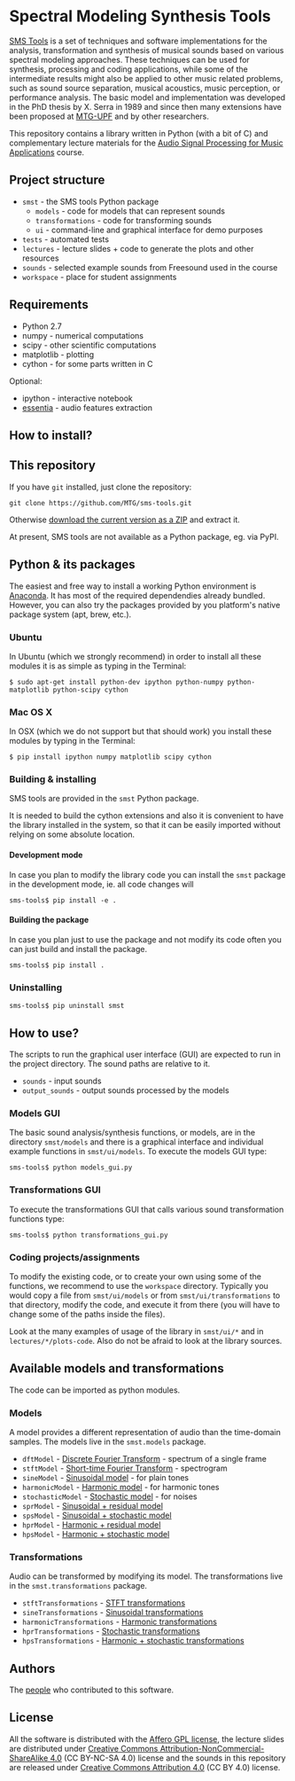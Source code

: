 # Spectral Modeling Synthesis Tools

[SMS Tools](http://mtg.upf.edu/technologies/sms) is a set of techniques and software implementations for the analysis, transformation and synthesis of musical sounds based on various spectral modeling approaches. These techniques can be used for synthesis, processing and coding applications, while some of the intermediate results might also be applied to other music related problems, such as sound source separation, musical acoustics, music perception, or performance analysis. The basic model and implementation was developed in the PhD thesis by X. Serra in 1989 and since then many extensions have been proposed at [MTG-UPF](http://mtg.upf.edu/) and by other researchers.

This repository contains a library written in Python (with a bit of C) and complementary lecture materials for the [Audio Signal Processing for Music Applications](https://www.coursera.org/course/audio) course.

## Project structure

- `smst` - the SMS tools Python package
  - `models` - code for models that can represent sounds
  - `transformations` - code for transforming sounds
  - `ui` - command-line and graphical interface for demo purposes
- `tests` - automated tests
- `lectures` - lecture slides + code to generate the plots and other resources
- `sounds` - selected example sounds from Freesound used in the course
- `workspace` - place for student assignments

## Requirements

- Python 2.7
- numpy - numerical computations
- scipy - other scientific computations
- matplotlib - plotting
- cython - for some parts written in C

Optional:

- ipython - interactive notebook
- [essentia](http://essentia.upf.edu/) - audio features extraction

## How to install?

## This repository

If you have `git` installed, just clone the repository:

```
git clone https://github.com/MTG/sms-tools.git
```

Otherwise [download the current version as a ZIP](https://github.com/MTG/sms-tools/archive/master.zip) and extract it.

At present, SMS tools are not available as a Python package, eg. via PyPI.

## Python & its packages

The easiest and free way to install a working Python environment is [Anaconda](https://www.continuum.io/downloads). It has most of the required dependendies already bundled. However, you can also try the packages provided by you platform's native package system (apt, brew, etc.).

### Ubuntu

In Ubuntu (which we strongly recommend) in order to install all these modules it is as simple as typing in the Terminal:

```
$ sudo apt-get install python-dev ipython python-numpy python-matplotlib python-scipy cython
```

### Mac OS X

In OSX (which we do not support but that should work) you install these modules by typing in the Terminal:

```
$ pip install ipython numpy matplotlib scipy cython
```

### Building & installing

SMS tools are provided in the `smst` Python package.

It is needed to build the cython extensions and also it is convenient to have
the library installed in the system, so that it can be easily imported without
relying on some absolute location.

#### Development mode

In case you plan to modify the library code
you can install the `smst` package in the development mode, ie. all code changes
will

```
sms-tools$ pip install -e .
```

#### Building the package

In case you plan just to use the package and not modify its code often you can
just build and install the package.

```
sms-tools$ pip install .
```

### Uninstalling

```
sms-tools$ pip uninstall smst
```

## How to use?

The scripts to run the graphical user interface (GUI) are expected to run in
the project directory. The sound paths are relative to it.

- `sounds` - input sounds
- `output_sounds` - output sounds processed by the models

### Models GUI

The basic sound analysis/synthesis functions, or models, are in the directory `smst/models` and there is a graphical interface and individual example functions in `smst/ui/models`. To execute the models GUI type:

```
sms-tools$ python models_gui.py
```

### Transformations GUI

To execute the transformations GUI that calls various sound transformation functions type:

```
sms-tools$ python transformations_gui.py
```

### Coding projects/assignments

To modify the existing code, or to create your own using some of the functions, we recommend to use the `workspace` directory. Typically you would copy a file from `smst/ui/models` or from `smst/ui/transformations` to that directory, modify the code, and execute it from there (you will have to change some of the paths inside the files).

Look at the many examples of usage of the library in `smst/ui/*` and in `lectures/*/plots-code`. Also do not be afraid to look at the library sources.

## Available models and transformations

The code can be imported as python modules.

### Models

A model provides a different representation of audio than the time-domain samples. The models live in the `smst.models` package.

- `dftModel` - [Discrete Fourier Transform](smst/models/dftModel.py) - spectrum of a single frame
- `stftModel` - [Short-time Fourier Transform](smst/models/stftModel.py) - spectrogram
- `sineModel` - [Sinusoidal model](smst/models/sineModel.py) - for plain tones
- `harmonicModel` - [Harmonic model](smst/models/harmonicModel.py) - for harmonic tones
- `stochasticModel` - [Stochastic model](smst/models/stochasticModel.py) - for noises
- `sprModel` - [Sinusoidal + residual model](smst/models/sprModel.py)
- `spsModel` - [Sinusoidal + stochastic model](smst/models/spsModel.py)
- `hprModel` - [Harmonic + residual model](smst/models/hprModel.py)
- `hpsModel` - [Harmonic + stochastic model](smst/models/hpsModel.py)

### Transformations

Audio can be transformed by modifying its model. The transformations live in the `smst.transformations` package.

- `stftTransformations` - [STFT transformations](smst/transformations/stftTransformations.py)
- `sineTransformations` - [Sinusoidal transformations](smst/transformations/sineTransformations.py)
- `harmonicTransformations` - [Harmonic transformations](smst/transformations/harmonicTransformations.py)
- `hprTransformations` - [Stochastic transformations](smst/transformations/stochasticTransformations.py)
- `hpsTransformations` - [Harmonic + stochastic transformations](smst/transformations/hpsTransformations.py)

## Authors

The [people](AUTHORS) who contributed to this software.

## License

All the software is distributed with the [Affero GPL license](http://www.gnu.org/licenses/agpl-3.0.en.html), the lecture slides are distributed under [Creative Commons Attribution-NonCommercial-ShareAlike 4.0](http://creativecommons.org/licenses/by-nc-sa/4.0/) (CC BY-NC-SA 4.0) license and the sounds in this repository are released under [Creative Commons Attribution 4.0](http://creativecommons.org/licenses/by/4.0/) (CC BY 4.0) license.

